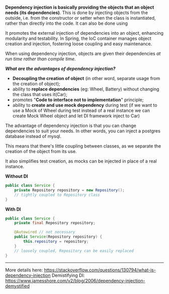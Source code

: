 **Dependency injection is basically providing the objects that an object needs (its dependencies)**. This is done by injecting objects from the outside, i.e. from the constructor or setter when the class is instantiated, rather than directly into the code. It can also be done using 

It promotes the external injection of dependencies into an object, enhancing modularity and testability. In Spring, the IoC container manages object creation and injection, fostering loose coupling and easy maintenance.

When using dependency injection, objects are given their dependencies _at run time rather than compile time_.

***What are the advantages of dependency injection?***

- **Decoupling the creation of object** (in other word, separate usage from the creation of object);
- ability to **replace dependencies** (eg: Wheel, Battery) without changing the class that uses it(Car);
- promotes "**Code to interface not to implementation**" principle;
- ability to **create and use mock dependency** during test (if we want to use a Mock of Wheel during test instead of a real instance we can create Mock Wheel object and let DI framework inject to Car)

The advantage of dependency injection is that you can change dependencies to suit your needs. In other words, you can inject a postgres database instead of mysql. 

This means that there's little coupling between classes, as we separate the creation of the object from its use.

It also simplifies test creation, as mocks can be injected in place of a real instance.

**Without DI**
```java
public class Service {
    private Repository repository = new Repository();
    // tightly coupled to Repository class
}
```

**With DI**
```java
public class Service {
    private final Repository repository;

    @Autowired // not necessary
    public Service(Repository repository) {
        this.repository = repository;
    }
    // loosely coupled, Repository can be easily replaced
}
```

---

More details here:
https://stackoverflow.com/questions/130794/what-is-dependency-injection
Demistifying DI:
https://www.jamesshore.com/v2/blog/2006/dependency-injection-demystified
